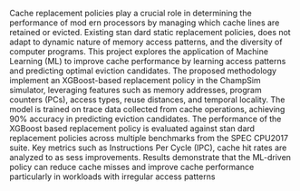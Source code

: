  Cache replacement policies play a crucial role in determining the performance of mod
ern processors by managing which cache lines are retained or evicted. Existing stan
dard static replacement policies, does not adapt to dynamic nature of memory access
 patterns, and the diversity of computer programs. This project explores the application
 of Machine Learning (ML) to improve cache performance by learning access patterns
 and predicting optimal eviction candidates.
 The proposed methodology implement an XGBoost-based replacement policy in the
 ChampSim simulator, leveraging features such as memory addresses, program counters
 (PCs), access types, reuse distances, and temporal locality. The model is trained on trace
 data collected from cache operations, achieving 90% accuracy in predicting eviction
 candidates.
 The performance of the XGBoost based replacement policy is evaluated against stan
dard replacement policies across multiple benchmarks from the SPEC CPU2017 suite.
 Key metrics such as Instructions Per Cycle (IPC), cache hit rates are analyzed to as
sess improvements. Results demonstrate that the ML-driven policy can reduce cache
 misses and improve cache performance particularly in workloads with irregular access
 patterns
